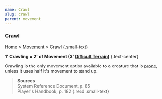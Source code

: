 ```yaml
---
name: Crawl
slug: crawl
parent: movement
---
```

### Crawl
[Home](dm-operations-center) > [Movement](movement-menu) > Crawl {.small-text}

**1' Crawling = 2' of Movement (3' [Difficult Terrain](difficult-terrain))** {.text-center}

Crawling is the only movement option available to a creature that is [prone](prone), unless it uses half it's movement to stand up.

> **Sources** <br/>
> System Reference Document, p. 85<br/>
> Player's Handbook, p. 182
{.read .small-text}